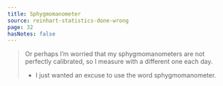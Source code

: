 ```yaml
---
title: Sphygmomanometer
source: reinhart-statistics-done-wrong
page: 32
hasNotes: false
---
```


> Or perhaps I’m worried that my sphygmomanometers are not perfectly calibrated,
>   so I measure with a different one each day.
>
> * I just wanted an excuse to use the word sphygmomanometer.
